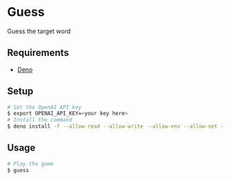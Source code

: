 # Guess

Guess the target word

## Requirements

- [Deno](https://deno.land/)

## Setup

```bash
# Set the OpenAI API key
$ export OPENAI_API_KEY=<your key here>
# Install the command
$ deno install -f --allow-read --allow-write --allow-env --allow-net --unstable -n guess https://raw.githubusercontent.com/kaiiy/guess/v0.0.5/cli.ts
```

## Usage

```bash
# Play the game
$ guess
```